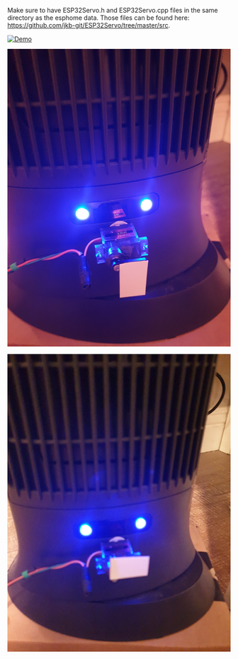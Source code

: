 Make sure to have ESP32Servo.h and ESP32Servo.cpp files in the same directory as the esphome data. Those files can be found here: https://github.com/jkb-git/ESP32Servo/tree/master/src.

[![Demo]()]([https://youtu.be/vt5fpE0bzSY](https://youtube.com/shorts/AmqSQBX0AdA?feature=share))

![Servo open position](https://github.com/vian3072/esphome-heater-controller/blob/main/Servo_open.jpg)

![closed servo position](https://github.com/vian3072/esphome-heater-controller/blob/main/Servo_closed.jpg)
